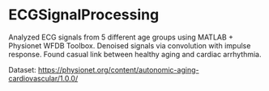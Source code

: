 # ECGSignalProcessing

Analyzed ECG signals from 5 different age groups using MATLAB + Physionet WFDB Toolbox. Denoised signals via convolution with impulse response. Found casual link between healthy aging and cardiac arrhythmia.

Dataset: https://physionet.org/content/autonomic-aging-cardiovascular/1.0.0/
